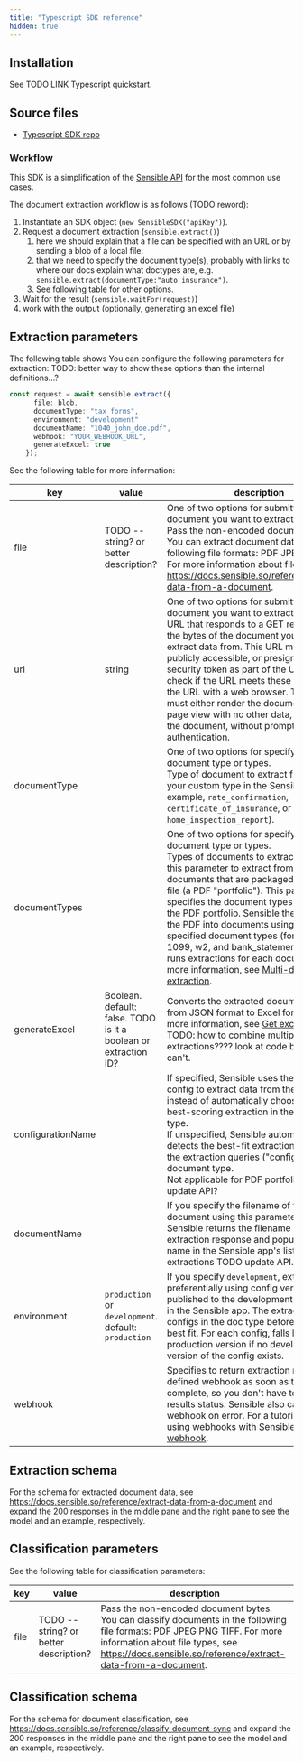 ```yaml
---
title: "Typescript SDK reference"
hidden: true
---
```


## Installation

See TODO LINK Typescript quickstart.

## Source files

- [Typescript SDK repo](https://github.com/optimizely/python-sdk)

### Workflow

This SDK is a simplification of the [Sensible API](ref:choosing-an-endpoint) for the most common use cases.

The document extraction workflow is as follows (TODO reword):

1. Instantiate an SDK object (`new SensibleSDK("apiKey")`).
2. Request a document extraction (`sensible.extract()`)
   1.  here we should explain that a file can be specified with an URL or by sending a blob of a local file.
   2. that we need to specify the document type(s), probably with links to where our docs explain what doctypes are, e.g. `sensible.extract(documentType:"auto_insurance")`.
   3. See following table for other options.
3. Wait for the result (`sensible.waitFor(request)`)
4. work with the output (optionally, generating an excel file)

## Extraction parameters

The following table shows You can configure the following parameters for extraction: TODO: better way to show these options than the internal definitions...?

```typescript
const request = await sensible.extract({
      file: blob,
      documentType: "tax_forms",
      environment: "development"
      documentName: "1040_john_doe.pdf",
      webhook: "YOUR_WEBHOOK_URL",
      generateExcel: true
    });
```

See the following table for more information:

| key               | value                                                        | description                                                  |
| ----------------- | ------------------------------------------------------------ | ------------------------------------------------------------ |
| file              | TODO -- string? or better description?                       | One of two options for submitting the document you want to extract data from.<br/> Pass the non-encoded document bytes.  You can extract document data from the following file formats:   PDF JPEG PNG TIFF.  For more information about file types, see  <https://docs.sensible.so/reference/extract-data-from-a-document>. |
| url               | string                                                       | One of two options for submitting the document you want to extract data from.<br/>URL that responds to a GET request with the bytes of the document you want to extract data from. This URL must be either publicly accessible, or presigned with a security token as part of the URL path. To check if the URL meets these criteria, open the URL with a web browser. The browser must either render the document as a full-page view with no other data, or download the document, without prompting for authentication. |
| documentType      |                                                              | One of two options for specifying the document type or types.<br/>Type of document to extract from. Create your custom type in the Sensible app (for example, `rate_confirmation`, `certificate_of_insurance`, or `home_inspection_report`). |
| documentTypes     |                                                              | One of two options for specifying the document type or types.<br/>Types of documents to extract from. Use this parameter to extract from multiple documents that are packaged into one PDF file (a PDF "portfolio").  This parameter specifies the document types contained in the PDF portfolio. Sensible then segments the PDF into documents using the specified document types (for example, 1099, w2, and bank_statement) and then runs extractions for each document. For more information, see [Multi-doc extraction](doc:portfolio). |
| generateExcel     | Boolean. default: false. TODO is it a boolean or extraction ID? | Converts the extracted document data from JSON format to Excel format. For more information, see [Get excel extraction](ref:get-excel-extraction). TODO: how to combine multiple extractions???? look at code but probably can't. |
| configurationName |                                                              | If specified, Sensible uses the specified config to extract data from the document instead of automatically choosing the best-scoring extraction in the document type.<br/>If unspecified, Sensible automatically detects the best-fit extraction from among the extraction queries ("configs") in the document type.<br/>Not applicable for PDF portfolios. TODO update API? |
| documentName      |                                                              | If you specify the filename of the document using this parameter, then Sensible returns the filename in the extraction response and populates the file name in the Sensible app's list of recent extractions TODO update API. |
| environment       | `production` or `development`. default: `production`         | If you specify `development`, extracts preferentially using config versions published to the development environment in the Sensible app. The extraction runs all configs in the doc type before picking the best fit. For each config, falls back to production version if no development version of the config exists. |
| webhook           |                                                              | Specifies to return extraction results to the defined webhook as soon as they're complete, so you don't have to poll for results status. Sensible also calls this webhook on error. For a tutorial about using webhooks with Sensible, see [Try a webhook](doc:api-tutorial-webhook). |

## Extraction schema

For the schema for extracted document data,  see <https://docs.sensible.so/reference/extract-data-from-a-document> and expand the 200 responses in the middle pane and the right pane to see the model and an example, respectively.

## Classification parameters

See the following table for classification parameters:

| key  | value                                  | description                                                  |
| ---- | -------------------------------------- | ------------------------------------------------------------ |
| file | TODO -- string? or better description? | Pass the non-encoded document bytes.  You can classify documents in the following file formats:   PDF JPEG PNG TIFF.  For more information about file types, see  <https://docs.sensible.so/reference/extract-data-from-a-document>. |

## Classification schema

For the schema for document classification, see https://docs.sensible.so/reference/classify-document-sync and expand the 200 responses in the middle pane and the right pane to see the model and an example, respectively.